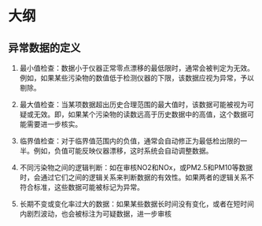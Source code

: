 # 大纲

## 异常数据的定义

1. 最小值检查：数据小于仪器正常零点漂移的最低限时，通常会被判定为无效。例如，如果某些污染物的数值低于检测仪器的下限，该数据应视为异常，予以剔除。

2. 最大值检查：当某项数据超出历史合理范围的最大值时，该数据可能被视为可疑或无效。即，如果某个污染物的读数远高于历史数据中的高值，这个数据可能需要进一步核实。

3. 临界值检查：对于临界值范围内的负值，通常会自动修正为最低检出限的一半。例如，负值可能反映仪器漂移，这时系统会自动调整数据。

4. 不同污染物之间的逻辑判断：如在审核NO2和NOx，或PM2.5和PM10等数据时，会通过它们之间的逻辑关系来判断数据的有效性。如果两者的逻辑关系不符合标准，这些数据可能被标记为异常。

5. 长期不变或变化率过大的数据：如果某些数据长时间没有变化，或者在短时间内剧烈波动，也会被标注为可疑数据，进一步审核
